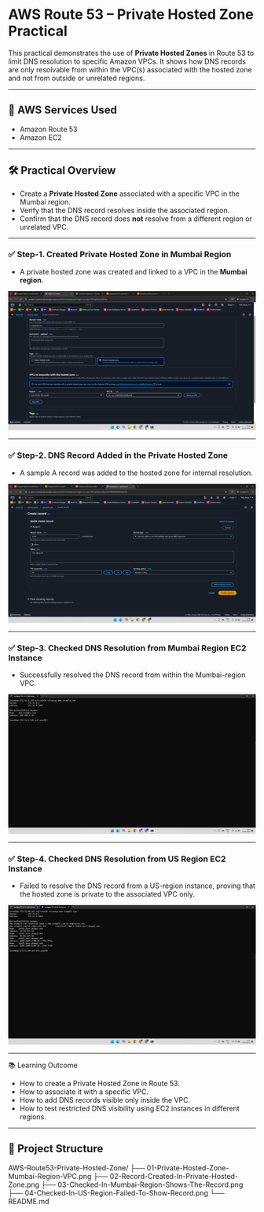 # AWS Route 53 – Private Hosted Zone Practical

This practical demonstrates the use of **Private Hosted Zones** in Route 53 to limit DNS resolution to specific Amazon VPCs. It shows how DNS records are only resolvable from within the VPC(s) associated with the hosted zone and not from outside or unrelated regions.

---

## 🔗 AWS Services Used

- Amazon Route 53  
- Amazon EC2

---

## 🛠️ Practical Overview

- Create a **Private Hosted Zone** associated with a specific VPC in the Mumbai region.
- Verify that the DNS record resolves inside the associated region.
- Confirm that the DNS record does **not** resolve from a different region or unrelated VPC.

---


### ✅ Step-1. Created Private Hosted Zone in Mumbai Region

- A private hosted zone was created and linked to a VPC in the **Mumbai region**.

![01-Private-Hosted-Zone-Mumbai-Region-VPC](01-Private-Hosted-Zone-Mumbai-Region-VPC.png)

---

### ✅ Step-2. DNS Record Added in the Private Hosted Zone

- A sample A record was added to the hosted zone for internal resolution.

![02-Record-Created-In-Private-Hosted-Zone](02-Record-Created-In-Private-Hosted-Zone.png)

---

### ✅ Step-3. Checked DNS Resolution from Mumbai Region EC2 Instance

- Successfully resolved the DNS record from within the Mumbai-region VPC.

![03-Checked-In-Mumbai-Region-Shows-The-Record](03-Checked-In-Mumbai-Region-Shows-The-Record.png)

---

### ✅ Step-4. Checked DNS Resolution from US Region EC2 Instance

- Failed to resolve the DNS record from a US-region instance, proving that the hosted zone is private to the associated VPC only.

![04-Checked-In-US-Region-Failed-To-Show-Record](04-Checked-In-US-Region-Failed-To-Show-Record.png)

---

📚 Learning Outcome
- How to create a Private Hosted Zone in Route 53.
- How to associate it with a specific VPC.
- How to add DNS records visible only inside the VPC.
- How to test restricted DNS visibility using EC2 instances in different regions.

---

## 📁 Project Structure

AWS-Route53-Private-Hosted-Zone/
├── 01-Private-Hosted-Zone-Mumbai-Region-VPC.png
├── 02-Record-Created-In-Private-Hosted-Zone.png
├── 03-Checked-In-Mumbai-Region-Shows-The-Record.png
├── 04-Checked-In-US-Region-Failed-To-Show-Record.png
└── README.md

